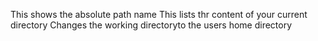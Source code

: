 This shows the absolute path name
This lists thr content of your current directory
Changes the working directoryto the users home directory
